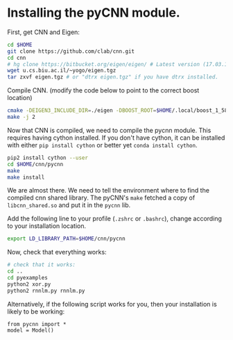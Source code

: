 # Installing the pyCNN module.

First, get CNN and Eigen:

```bash
cd $HOME
git clone https://github.com/clab/cnn.git
cd cnn
# hg clone https://bitbucket.org/eigen/eigen/ # Latest version (17.03.16) of Eigen fails to compile.
wget u.cs.biu.ac.il/~yogo/eigen.tgz
tar zxvf eigen.tgz # or "dtrx eigen.tgz" if you have dtrx installed.
```

Compile CNN.
(modify the code below to point to the correct boost location)

```bash
cmake -DEIGEN3_INCLUDE_DIR=./eigen -DBOOST_ROOT=$HOME/.local/boost_1_58_0 -DBoost_NO_BOOST_CMAKE=ON
make -j 2
```

Now that CNN is compiled, we need to compile the pycnn module.
This requires having cython installed.
If you don't have cython, it can be installed with either `pip install cython` or better yet `conda install cython`.

```bash
pip2 install cython --user
cd $HOME/cnn/pycnn
make
make install
```

We are almost there. 
We need to tell the environment where to find the compiled cnn shared library.
The pyCNN's `make` fetched a copy of `libcnn_shared.so` and put it in the `pycnn` lib.

Add the following line to your profile (`.zshrc` or `.bashrc`), change
according to your installation location.

```bash
export LD_LIBRARY_PATH=$HOME/cnn/pycnn
```

Now, check that everything works:

```bash
# check that it works:
cd ..
cd pyexamples
python2 xor.py
python2 rnnlm.py rnnlm.py
```

Alternatively, if the following script works for you, then your installation is likely to be working:
```
from pycnn import *
model = Model()
```
